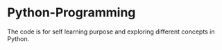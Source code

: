 Python-Programming
==================

The code is for self learning purpose and exploring different concepts in Python.
